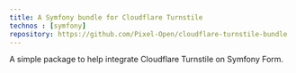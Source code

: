 ```yaml
---
title: A Symfony bundle for Cloudflare Turnstile
technos : [symfony]
repository: https://github.com/Pixel-Open/cloudflare-turnstile-bundle
---
```

A simple package to help integrate Cloudflare Turnstile on Symfony Form.
<!-- break -->


